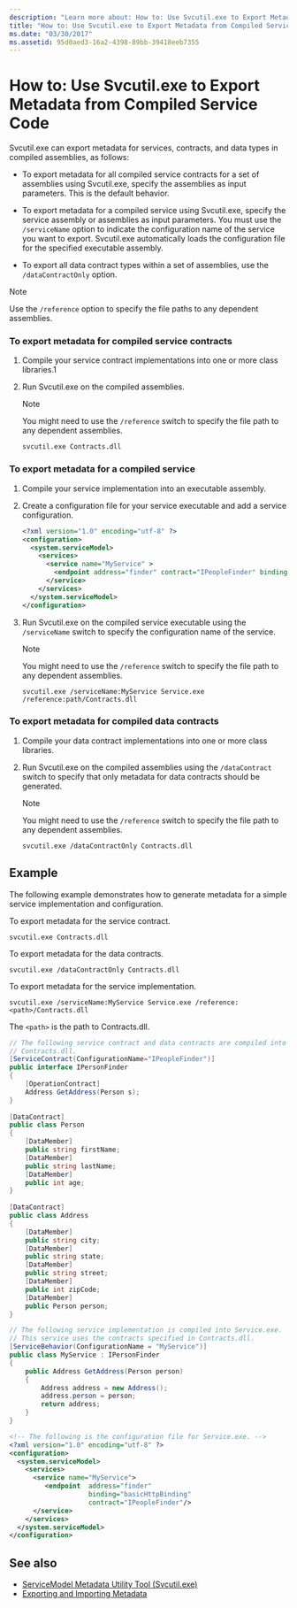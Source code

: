 ```yaml
---
description: "Learn more about: How to: Use Svcutil.exe to Export Metadata from Compiled Service Code"
title: "How to: Use Svcutil.exe to Export Metadata from Compiled Service Code"
ms.date: "03/30/2017"
ms.assetid: 95d0aed3-16a2-4398-89bb-39418eeb7355
---
```

# How to: Use Svcutil.exe to Export Metadata from Compiled Service Code

Svcutil.exe can export metadata for services, contracts, and data types in compiled assemblies, as follows:  
  
- To export metadata for all compiled service contracts for a set of assemblies using Svcutil.exe, specify the assemblies as input parameters. This is the default behavior.  
  
- To export metadata for a compiled service using Svcutil.exe, specify the service assembly or assemblies as input parameters. You must use the `/serviceName` option to indicate the configuration name of the service you want to export. Svcutil.exe automatically loads the configuration file for the specified executable assembly.  
  
- To export all data contract types within a set of assemblies, use the `/dataContractOnly` option.  
  
> [!NOTE]
> Use the `/reference` option to specify the file paths to any dependent assemblies.  
  
### To export metadata for compiled service contracts  
  
1. Compile your service contract implementations into one or more class libraries.1  
  
2. Run Svcutil.exe on the compiled assemblies.  
  
    > [!NOTE]
    > You might need to use the `/reference` switch to specify the file path to any dependent assemblies.  
  
    ```console
    svcutil.exe Contracts.dll  
    ```  
  
### To export metadata for a compiled service  
  
1. Compile your service implementation into an executable assembly.  
  
2. Create a configuration file for your service executable and add a service configuration.  
  
    ```xml  
    <?xml version="1.0" encoding="utf-8" ?>  
    <configuration>  
      <system.serviceModel>  
        <services>  
          <service name="MyService" >  
            <endpoint address="finder" contract="IPeopleFinder" binding="wsHttpBinding" />  
          </service>  
        </services>  
      </system.serviceModel>  
    </configuration>  
    ```  
  
3. Run Svcutil.exe on the compiled service executable using the `/serviceName` switch to specify the configuration name of the service.  
  
    > [!NOTE]
    > You might need to use the `/reference` switch to specify the file path to any dependent assemblies.  
  
    ```console  
    svcutil.exe /serviceName:MyService Service.exe /reference:path/Contracts.dll  
    ```  
  
### To export metadata for compiled data contracts  
  
1. Compile your data contract implementations into one or more class libraries.  
  
2. Run Svcutil.exe on the compiled assemblies using the `/dataContract` switch to specify that only metadata for data contracts should be generated.  
  
    > [!NOTE]
    > You might need to use the `/reference` switch to specify the file path to any dependent assemblies.  
  
    ```console  
    svcutil.exe /dataContractOnly Contracts.dll  
    ```  
  
## Example  

 The following example demonstrates how to generate metadata for a simple service implementation and configuration.  
  
 To export metadata for the service contract.  
  
```console  
svcutil.exe Contracts.dll  
```  
  
 To export metadata for the data contracts.  
  
```console  
svcutil.exe /dataContractOnly Contracts.dll  
```  
  
 To export metadata for the service implementation.  
  
```console  
svcutil.exe /serviceName:MyService Service.exe /reference:<path>/Contracts.dll  
```  
  
 The `<path>` is the path to Contracts.dll.  
  
```csharp
// The following service contract and data contracts are compiled into
// Contracts.dll.  
[ServiceContract(ConfigurationName="IPeopleFinder")]  
public interface IPersonFinder  
{  
    [OperationContract]  
    Address GetAddress(Person s);  
}  
  
[DataContract]  
public class Person  
{  
    [DataMember]  
    public string firstName;  
    [DataMember]  
    public string lastName;  
    [DataMember]  
    public int age;  
}  
  
[DataContract]  
public class Address  
{  
    [DataMember]  
    public string city;  
    [DataMember]  
    public string state;  
    [DataMember]  
    public string street;  
    [DataMember]  
    public int zipCode;  
    [DataMember]  
    public Person person;  
}  
```

```csharp
// The following service implementation is compiled into Service.exe.
// This service uses the contracts specified in Contracts.dll.  
[ServiceBehavior(ConfigurationName = "MyService")]  
public class MyService : IPersonFinder  
{  
    public Address GetAddress(Person person)  
    {  
        Address address = new Address();  
        address.person = person;  
        return address;  
    }  
}  
```

```xml  
<!-- The following is the configuration file for Service.exe. -->  
<?xml version="1.0" encoding="utf-8" ?>  
<configuration>  
  <system.serviceModel>  
    <services>  
      <service name="MyService">  
         <endpoint  address="finder"  
                    binding="basicHttpBinding"  
                    contract="IPeopleFinder"/>  
      </service>  
    </services>  
  </system.serviceModel>  
</configuration>  
```  
  
## See also

- [ServiceModel Metadata Utility Tool (Svcutil.exe)](../servicemodel-metadata-utility-tool-svcutil-exe.md)
- [Exporting and Importing Metadata](exporting-and-importing-metadata.md)
